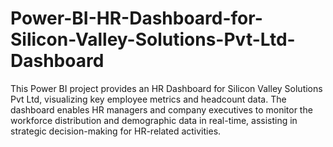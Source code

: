# Power-BI-HR-Dashboard-for-Silicon-Valley-Solutions-Pvt-Ltd-Dashboard
 This Power BI project provides an HR Dashboard for Silicon Valley Solutions Pvt Ltd, visualizing key employee metrics and headcount data. The dashboard enables HR managers and company executives to monitor the workforce distribution and demographic data in real-time, assisting in strategic decision-making for HR-related activities.
